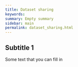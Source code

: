 ```yaml
---
title: Dataset sharing
keywords:
summary: Empty summary
sidebar: main
permalink: dataset_sharing.html
---
```


## Subtitle 1

Some text that you can fill in